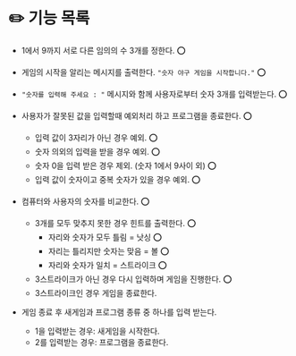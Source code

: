 # ✏️ 기능 목록

* 1에서 9까지 서로 다른 임의의 수 3개를 정한다. ⭕
* 게임의 시작을 알리는 메시지를 출력한다. `"숫자 야구 게임을 시작합니다."` ⭕
* `"숫자를 입력해 주세요 : "` 메시지와 함께 사용자로부터 숫자 3개를 입력받는다. ⭕


* 사용자가 잘못된 값을 입력할때 예외처리 하고 프로그램을 종료한다. ⭕
  * 입력 값이 3자리가 아닌 경우 예외. ⭕
  * 숫자 의외의 입력을 받을 경우 예외. ⭕
  * 숫자 0을 입력 받은 경우 제외. (숫자 1에서 9사이 외) ⭕
  * 입력 값이 숫자이고 중복 숫자가 있을 경우 예외. ⭕
  

* 컴퓨터와 사용자의 숫자를 비교한다. ⭕
  * 3개를 모두 맞추지 못한 경우 힌트를 출력한다. ⭕
    * 자리와 숫자가 모두 틀림 = 낫싱 ⭕
    * 자리는 틀리지만 숫자는 맞음 = 볼 ⭕
    * 자리와 숫자가 일치 = 스트라이크 ⭕
  * 3스트라이크가 아닌 경우 다시 입력하며 게임을 진행한다. ⭕
  * 3스트라이크인 경우 게임을 종료한다.


* 게임 종료 후 새게임과 프로그램 종류 중 하나를 입력 받는다.
  * 1을 입력받는 경우: 새게임을 시작한다.
  * 2를 입력받는 경우: 프로그램을 종료한다.